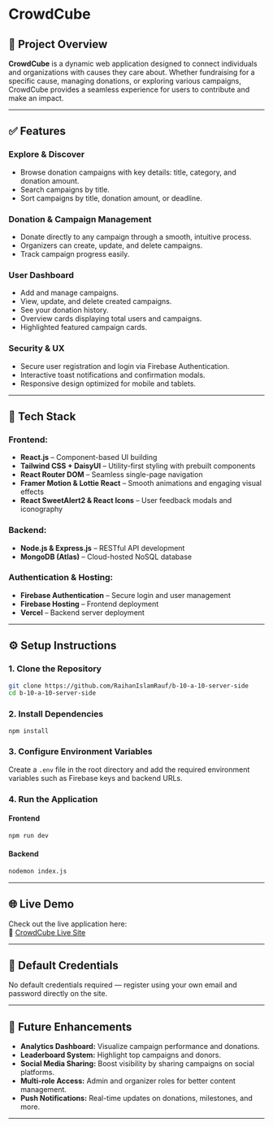 
# CrowdCube

## 📘 Project Overview

**CrowdCube** is a dynamic web application designed to connect individuals and organizations with causes they care about. Whether fundraising for a specific cause, managing donations, or exploring various campaigns, CrowdCube provides a seamless experience for users to contribute and make an impact.

---

## ✅ Features

### Explore & Discover
- Browse donation campaigns with key details: title, category, and donation amount.
- Search campaigns by title.
- Sort campaigns by title, donation amount, or deadline.

### Donation & Campaign Management
- Donate directly to any campaign through a smooth, intuitive process.
- Organizers can create, update, and delete campaigns.
- Track campaign progress easily.

### User Dashboard
- Add and manage campaigns.
- View, update, and delete created campaigns.
- See your donation history.
- Overview cards displaying total users and campaigns.
- Highlighted featured campaign cards.

### Security & UX
- Secure user registration and login via Firebase Authentication.
- Interactive toast notifications and confirmation modals.
- Responsive design optimized for mobile and tablets.

---

## 🧱 Tech Stack

### Frontend:
- **React.js** – Component-based UI building  
- **Tailwind CSS + DaisyUI** – Utility-first styling with prebuilt components  
- **React Router DOM** – Seamless single-page navigation  
- **Framer Motion & Lottie React** – Smooth animations and engaging visual effects  
- **React SweetAlert2 & React Icons** – User feedback modals and iconography  

### Backend:
- **Node.js & Express.js** – RESTful API development  
- **MongoDB (Atlas)** – Cloud-hosted NoSQL database  

### Authentication & Hosting:
- **Firebase Authentication** – Secure login and user management  
- **Firebase Hosting** – Frontend deployment  
- **Vercel** – Backend server deployment

---

## ⚙️ Setup Instructions

### 1. Clone the Repository
```bash
git clone https://github.com/RaihanIslamRauf/b-10-a-10-server-side
cd b-10-a-10-server-side
```

### 2. Install Dependencies
```bash
npm install
```

### 3. Configure Environment Variables
Create a `.env` file in the root directory and add the required environment variables such as Firebase keys and backend URLs.

### 4. Run the Application

#### Frontend
```bash
npm run dev
```

#### Backend
```bash
nodemon index.js
```

---

## 🌐 Live Demo

Check out the live application here:  
🔗 [CrowdCube Live Site](https://assignment-10-ebf30.web.app/)

---

## 🔐 Default Credentials

No default credentials required — register using your own email and password directly on the site.

---

## 🚀 Future Enhancements

- **Analytics Dashboard:** Visualize campaign performance and donations.  
- **Leaderboard System:** Highlight top campaigns and donors.  
- **Social Media Sharing:** Boost visibility by sharing campaigns on social platforms.  
- **Multi-role Access:** Admin and organizer roles for better content management.  
- **Push Notifications:** Real-time updates on donations, milestones, and more.  

---

